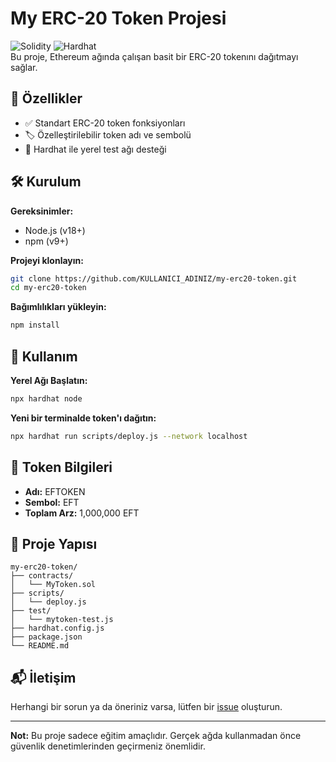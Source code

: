 # My ERC-20 Token Projesi  
![Solidity](https://img.shields.io/badge/Solidity-%23363636.svg?style=for-the-badge&logo=solidity&logoColor=white) ![Hardhat](https://img.shields.io/badge/Hardhat-FFD43B?style=for-the-badge)  
Bu proje, Ethereum ağında çalışan basit bir ERC-20 tokenını dağıtmayı sağlar.

## 📌 Özellikler  
- ✅ Standart ERC-20 token fonksiyonları  
- 🏷️ Özelleştirilebilir token adı ve sembolü  
- 🧪 Hardhat ile yerel test ağı desteği  

## 🛠 Kurulum  

**Gereksinimler:**  
- Node.js (v18+)  
- npm (v9+)  

**Projeyi klonlayın:**  
```bash
git clone https://github.com/KULLANICI_ADINIZ/my-erc20-token.git  
cd my-erc20-token  
```

**Bağımlılıkları yükleyin:**  
```bash
npm install
```

## 🚀 Kullanım  

**Yerel Ağı Başlatın:**  
```bash
npx hardhat node
```

**Yeni bir terminalde token'ı dağıtın:**  
```bash
npx hardhat run scripts/deploy.js --network localhost
```

## 📄 Token Bilgileri  
- **Adı:** EFTOKEN  
- **Sembol:** EFT  
- **Toplam Arz:** 1,000,000 EFT  

## 📂 Proje Yapısı  
```
my-erc20-token/  
├── contracts/  
│   └── MyToken.sol  
├── scripts/  
│   └── deploy.js  
├── test/  
│   └── mytoken-test.js  
├── hardhat.config.js  
├── package.json  
└── README.md  
```

## 📬 İletişim  
Herhangi bir sorun ya da öneriniz varsa, lütfen bir [issue](https://github.com/KULLANICI_ADINIZ/my-erc20-token/issues) oluşturun.

---

**Not:** Bu proje sadece eğitim amaçlıdır. Gerçek ağda kullanmadan önce güvenlik denetimlerinden geçirmeniz önemlidir.
